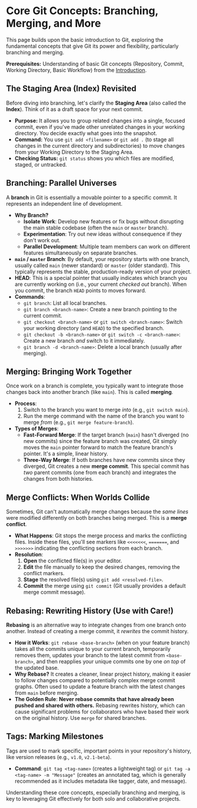 # Core Git Concepts: Branching, Merging, and More

This page builds upon the basic introduction to Git, exploring the fundamental concepts that give Git its power and flexibility, particularly branching and merging.

**Prerequisites:** Understanding of basic Git concepts (Repository, Commit, Working Directory, Basic Workflow) from the [Introduction](git_introduction.md).

## The Staging Area (Index) Revisited

Before diving into branching, let's clarify the **Staging Area** (also called the **Index**). Think of it as a draft space for your next commit.

- **Purpose:** It allows you to group related changes into a single, focused commit, even if you've made other unrelated changes in your working directory. You decide exactly what goes into the snapshot.
- **Command:** You use `git add <filename>` or `git add .` (to stage all changes in the current directory and subdirectories) to move changes from your Working Directory to the Staging Area.
- **Checking Status:** `git status` shows you which files are modified, staged, or untracked.

## Branching: Parallel Universes

A **branch** in Git is essentially a movable pointer to a specific commit. It represents an independent line of development.

- **Why Branch?**
    - **Isolate Work**: Develop new features or fix bugs without disrupting the main stable codebase (often the `main` or `master` branch).
    - **Experimentation**: Try out new ideas without consequence if they don't work out.
    - **Parallel Development**: Multiple team members can work on different features simultaneously on separate branches.
- **`main` / `master` Branch**: By default, your repository starts with one branch, usually called `main` (newer standard) or `master` (older standard). This typically represents the stable, production-ready version of your project.
- **HEAD**: This is a special pointer that usually indicates which branch you are currently working on (i.e., your current *checked out* branch). When you commit, the branch `HEAD` points to moves forward.
- **Commands**:
    - `git branch`: List all local branches.
    - `git branch <branch-name>`: Create a new branch pointing to the current commit.
    - `git checkout <branch-name>` or `git switch <branch-name>`: Switch your working directory (and `HEAD`) to the specified branch.
    - `git checkout -b <branch-name>` or `git switch -c <branch-name>`: Create a new branch *and* switch to it immediately.
    - `git branch -d <branch-name>`: Delete a local branch (usually after merging).

## Merging: Bringing Work Together

Once work on a branch is complete, you typically want to integrate those changes back into another branch (like `main`). This is called **merging**.

- **Process**:
    1.  Switch to the branch you want to merge *into* (e.g., `git switch main`).
    2.  Run the merge command with the name of the branch you want to merge *from* (e.g., `git merge feature-branch`).
- **Types of Merges**:
    * **Fast-Forward Merge**: If the target branch (`main`) hasn't diverged (no new commits) since the feature branch was created, Git simply moves the `main` pointer forward to match the feature branch's pointer. It's a simple, linear history.
    * **Three-Way Merge**: If both branches have new commits since they diverged, Git creates a new **merge commit**. This special commit has *two* parent commits (one from each branch) and integrates the changes from both histories.

## Merge Conflicts: When Worlds Collide

Sometimes, Git can't automatically merge changes because the *same lines* were modified differently on both branches being merged. This is a **merge conflict**.

- **What Happens**: Git stops the merge process and marks the conflicting files. Inside these files, you'll see markers like `<<<<<<<`, `=======`, and `>>>>>>>` indicating the conflicting sections from each branch.
- **Resolution**:
    1.  **Open** the conflicted file(s) in your editor.
    2.  **Edit** the file manually to keep the desired changes, removing the conflict markers.
    3.  **Stage** the resolved file(s) using `git add <resolved-file>`.
    4.  **Commit** the merge using `git commit` (Git usually provides a default merge commit message).

## Rebasing: Rewriting History (Use with Care!)

**Rebasing** is an alternative way to integrate changes from one branch onto another. Instead of creating a merge commit, it *rewrites* the commit history.

- **How it Works**: `git rebase <base-branch>` (when on your feature branch) takes all the commits unique to your current branch, temporarily removes them, updates your branch to the latest commit from `<base-branch>`, and then reapplies your unique commits one by one *on top* of the updated base.
- **Why Rebase?** It creates a cleaner, linear project history, making it easier to follow changes compared to potentially complex merge commit graphs. Often used to update a feature branch with the latest changes from `main` before merging.
- **The Golden Rule**: **Never rebase commits that have already been pushed and shared with others.** Rebasing rewrites history, which can cause significant problems for collaborators who have based their work on the original history. Use `merge` for shared branches.

## Tags: Marking Milestones

Tags are used to mark specific, important points in your repository's history, like version releases (e.g., `v1.0`, `v2.1-beta`).

- **Command**: `git tag <tag-name>` (creates a lightweight tag) or `git tag -a <tag-name> -m "Message"` (creates an annotated tag, which is generally recommended as it includes metadata like tagger, date, and message).

Understanding these core concepts, especially branching and merging, is key to leveraging Git effectively for both solo and collaborative projects.
